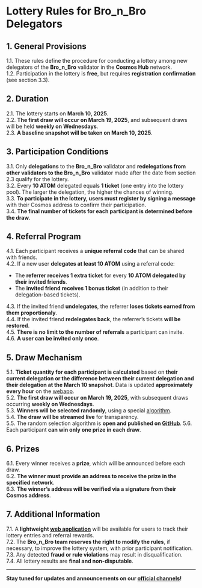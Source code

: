 # Lottery Rules for Bro_n_Bro Delegators

## 1. General Provisions

1.1. These rules define the procedure for conducting a lottery among new delegators of the **Bro_n_Bro** validator in the **Cosmos Hub** network.  
1.2. Participation in the lottery is **free**, but requires **registration confirmation** (see section 3.3).  

## 2. Duration

2.1. The lottery starts on **March 10, 2025**.  
2.2. **The first draw will occur on March 19, 2025**, and subsequent draws will be held **weekly on Wednesdays**.  
2.3. **A baseline snapshot will be taken on March 10, 2025**.

## 3. Participation Conditions

3.1. Only **delegations** to the **Bro_n_Bro** validator and **redelegations from other validators to the Bro_n_Bro** validator made after the date from section 2.3  qualify for the lottery.  
3.2. Every **10 ATOM** delegated equals **1 ticket** (one entry into the lottery pool). The larger the delegation, the higher the chances of winning.  
3.3. **To participate in the lottery, users must register by signing a message** with their Cosmos address to confirm their participation.  
3.4. **The final number of tickets for each participant is determined before the draw**.  

## 4. Referral Program

4.1. Each participant receives a **unique referral code** that can be shared with friends.  
4.2. If a new user **delegates at least 10 ATOM** using a referral code:

- The **referrer receives 1 extra ticket** for every **10 ATOM delegated by their invited friends**.
- The **invited friend receives 1 bonus ticket** (in addition to their delegation-based tickets).  
  
4.3. If the invited friend **undelegates**, the referrer **loses tickets earned from them proportionaly**.  
4.4. If the invited friend **redelegates back**, the referrer’s tickets **will be restored**.  
4.5. **There is no limit to the number of referrals** a participant can invite.  
4.6. **A user can be invited only once**.

## 5. Draw Mechanism

5.1. **Ticket quantity for each participant is calculated** based on **their current delegation or the difference between their current delegation and their delegation at the March 10 snapshot**. Data is updated **approximately every hour** on the [webapp](https://lottery.bronbro.io/).  
5.2. **The first draw will occur on March 19, 2025**, with subsequent draws occurring **weekly on Wednesdays**.  
5.3. **Winners will be selected randomly**, using a special [algorithm](https://github.com/bro-n-bro/lottery_back).  
5.4. **The draw will be streamed live** for transparency.  
5.5. The random selection algorithm is **open and published on [GitHub](https://github.com/bro-n-bro/lottery_back)**.
5.6. Each participant **can win only one prize in each draw**.

## 6. Prizes

6.1. Every winner receives a **prize**, which will be announced before each draw.  
6.2. **The winner must provide an address to receive the prize in the specified network**.  
6.3. **The winner’s address will be verified via a signature from their Cosmos address**.  

## 7. Additional Information

7.1. A **lightweight [web application](https://lottery.bronbro.io/)** will be available for users to track their lottery entries and referral rewards.  
7.2. The **Bro_n_Bro team reserves the right to modify the rules**, if necessary, to improve the lottery system, with prior participant notification.  
7.3. Any detected **fraud or rule violations** may result in disqualification.  
7.4. All lottery results are **final and non-disputable**.  

---

**Stay tuned for updates and announcements on our [official channels](https://t.me/bro_n_bro_community/5009)!**
